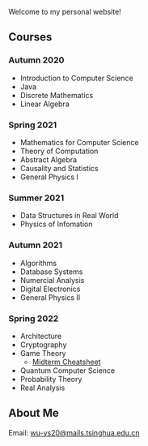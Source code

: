 Welcome to my personal website!

## Courses

### Autumn 2020

- Introduction to Computer Science
- Java
- Discrete Mathematics
- Linear Algebra

### Spring 2021

- Mathematics for Computer Science
- Theory of Computation
- Abstract Algebra
- Causality and Statistics
- General Physics I

### Summer 2021

- Data Structures in Real World
- Physics of Infomation

### Autumn 2021

- Algorithms
- Database Systems
- Numercial Analysis
- Digital Electronics
- General Physics II

### Spring 2022

- Architecture
- Cryptography
- Game Theory
	- [Midterm Cheatsheet](https://wu-ys.github.io/GameTheory/midterm-cheatsheet)
- Quantum Computer Science
- Probability Theory
- Real Analysis



## About Me

Email: wu-ys20@mails.tsinghua.edu.cn
